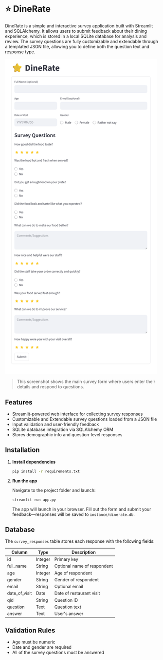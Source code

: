 # ⭐ DineRate

DineRate is a simple and interactive survey application built with Streamlit and SQLAlchemy. It allows users to submit feedback about their dining experience, which is stored in a local SQLite database for analysis and review. The survey questions are fully customizable and extendable through a templated JSON file, allowing you to define both the question text and response type.

<img src="assets/dinerate_interface.png" alt="DineRate Survey Interface" width="500"/>

> This screenshot shows the main survey form where users enter their details and respond to questions.

## Features

- Streamlit-powered web interface for collecting survey responses
- Customizable and Extendable survey questions loaded from a JSON file
- Input validation and user-friendly feedback
- SQLite database integration via SQLAlchemy ORM
- Stores demographic info and question-level responses

## Installation

1. **Install dependencies**

   ```bash
   pip install -r requirements.txt
   ```

2. **Run the app**

   Navigate to the project folder and launch:

   ```bash
   streamlit run app.py
   ```

   The app will launch in your browser. Fill out the form and submit your feedback—responses will be saved to `instance/dinerate.db`.

## Database

The `survey_responses` table stores each response with the following fields:

| Column        | Type    | Description                 |
| ------------- | ------- | --------------------------- |
| id            | Integer | Primary key                 |
| full_name     | String  | Optional name of respondent |
| age           | Integer | Age of respondent           |
| gender        | String  | Gender of respondent        |
| email         | String  | Optional email              |
| date_of_visit | Date    | Date of restaurant visit    |
| qid           | String  | Question ID                 |
| question      | Text    | Question text               |
| answer        | Text    | User's answer               |

## Validation Rules

- Age must be numeric
- Date and gender are required
- All of the survey questions must be answered
